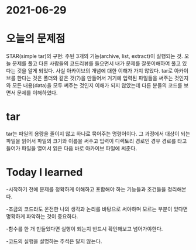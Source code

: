 # 2021-06-29

# 오늘의 문제점

STAR(simple tar)의 구현: 주된 3개의 기능(archive, list, extract)이 실행되는 것.
오늘 문제를 풀고 다른 사람들의 코드리뷰를 들으면서 내가 문제를 잘못이해하여 풀고 있다는 것을 알게 되었다. 사실 아카이브의 개념에 대한 이해가 가지 않았다. 
tar로 아카이브를 한다는 것은 폴더와 같은 것(?)을 만들어서 거기에 입력된 파일들을 써주는 것인지와 모든 내용(data)을 모두 써주는 것인지 이해가 되지 않았는데 다른 분들의 코드를 보면서 문제를 이해하였다.

# tar
tar는 파일의 용량을 줄이지 않고 하나로 묶어주는 명령어이다. 그 과정에서 대상이 되는 파일을 읽어서 파일의 크기와 이름을 써주고 입력이 디렉토리 경로인 경우 경로를 타고 들어가 파일을 열어서 읽은 다음 바로 아카이브 파일에 써준다.

# Today I learned

-시작하기 전에 문제를 정확하게 이해하고 포함해야 하는 기능들과 조건들을 정리해본다.

-조금의 코드라도 온전한 나의 생각과 논리를 바탕으로 써야하며 모르는 부분이 있다면 명확하게 파악하는 것이 중요하다.

-함수를 한 개 만들었다면 실행이 되는지 반드시 확인해보고 넘어가야한다. 

-코드의 실행을 설명하는 주석은 달지 않는다.

